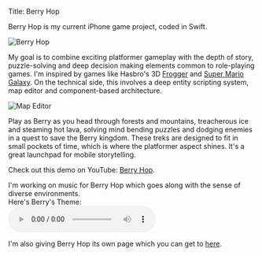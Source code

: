 Title: Berry Hop

Berry Hop is my current iPhone game project, coded in Swift.

![Berry Hop](http://wanganzhou.com/images/berry/berry.png)

My goal is to combine exciting platformer gameplay with the depth of story, puzzle-solving and deep decision making elements common to role-playing games. I'm inspired by games like Hasbro's 3D [Frogger](https://www.youtube.com/watch?v=ubo6afKReBk) and [Super Mario Galaxy](https://en.wikipedia.org/wiki/Super_Mario_Galaxy). On the technical side, this involves a deep entity scripting system, map editor and component-based architecture.

![Map Editor](http://wanganzhou.com/images/berry/mapeditor.png)

Play as Berry as you head through forests and mountains, treacherous ice and steaming hot lava, solving mind bending puzzles and dodging enemies in a quest to save the Berry kingdom. These treks are designed to fit in small pockets of time, which is where the platformer aspect shines. It's a great launchpad for mobile storytelling.

Check out this demo on YouTube: [Berry Hop](https://youtu.be/F_fUK3vFJGY).

I'm working on music for Berry Hop which goes along with the sense of diverse environments.  
Here's Berry's Theme:  
<audio controls>
  <source src="http://wanganzhou.com/music/berry.mp3" type="audio/mpeg">
  Your browser does not support the audio tag.
</audio>

I'm also giving Berry Hop its own page which you can get to [here](http://wanganzhou.com/berry-hop.html).